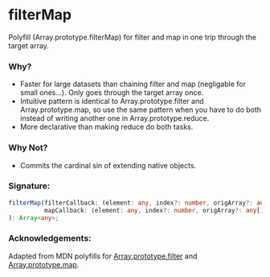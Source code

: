 # filterMap
Polyfill (Array.prototype.filterMap) for filter and map in one trip through the target array.

### Why?
* Faster for large datasets than chaining filter and map (negligable for small ones...). Only goes through the target array once.
* Intuitive pattern is identical to Array.prototype.filter and Array.prototype.map, so use the same pattern when you have to do both instead of writing another one in Array.prototype.reduce.
* More declarative than making reduce do both tasks.

### Why Not?
* Commits the cardinal sin of extending native objects.

### Signature:
```typescript
filterMap(filterCallback: (element: any, index?: number, origArray?: any[]) => boolean,
          mapCallback: (element: any, index?: number, origArray?: any[]) => Array<any>
): Array<any>;
```

### Acknowledgements:
Adapted from MDN polyfills for [Array.prototype.filter](https://developer.mozilla.org/en-US/docs/Web/JavaScript/Reference/Global_Objects/Array/filter#Polyfill) and [Array.prototype.map](https://developer.mozilla.org/en-US/docs/Web/JavaScript/Reference/Global_Objects/Array/map#Polyfill).
